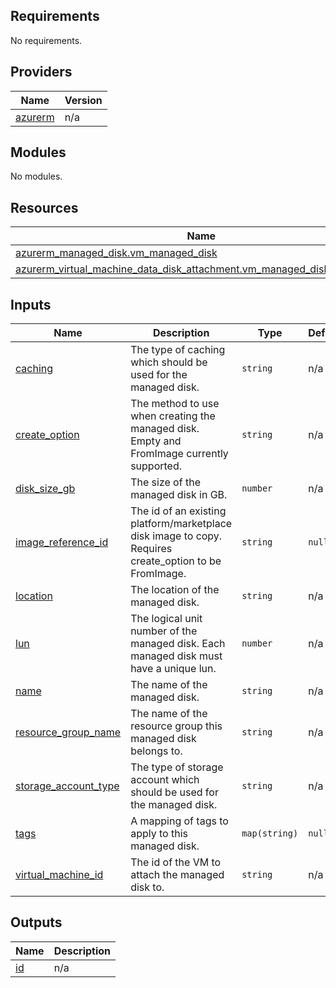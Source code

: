 <!-- BEGIN_TF_DOCS -->
## Requirements

No requirements.

## Providers

| Name | Version |
|------|---------|
| <a name="provider_azurerm"></a> [azurerm](#provider\_azurerm) | n/a |

## Modules

No modules.

## Resources

| Name | Type |
|------|------|
| [azurerm_managed_disk.vm_managed_disk](https://registry.terraform.io/providers/hashicorp/azurerm/latest/docs/resources/managed_disk) | resource |
| [azurerm_virtual_machine_data_disk_attachment.vm_managed_disk_attachment](https://registry.terraform.io/providers/hashicorp/azurerm/latest/docs/resources/virtual_machine_data_disk_attachment) | resource |

## Inputs

| Name | Description | Type | Default | Required |
|------|-------------|------|---------|:--------:|
| <a name="input_caching"></a> [caching](#input\_caching) | The type of caching which should be used for the managed disk. | `string` | n/a | yes |
| <a name="input_create_option"></a> [create\_option](#input\_create\_option) | The method to use when creating the managed disk. Empty and FromImage currently supported. | `string` | n/a | yes |
| <a name="input_disk_size_gb"></a> [disk\_size\_gb](#input\_disk\_size\_gb) | The size of the managed disk in GB. | `number` | n/a | yes |
| <a name="input_image_reference_id"></a> [image\_reference\_id](#input\_image\_reference\_id) | The id of an existing platform/marketplace disk image to copy. Requires create\_option to be FromImage. | `string` | `null` | no |
| <a name="input_location"></a> [location](#input\_location) | The location of the managed disk. | `string` | n/a | yes |
| <a name="input_lun"></a> [lun](#input\_lun) | The logical unit number of the managed disk. Each managed disk must have a unique lun. | `number` | n/a | yes |
| <a name="input_name"></a> [name](#input\_name) | The name of the managed disk. | `string` | n/a | yes |
| <a name="input_resource_group_name"></a> [resource\_group\_name](#input\_resource\_group\_name) | The name of the resource group this managed disk belongs to. | `string` | n/a | yes |
| <a name="input_storage_account_type"></a> [storage\_account\_type](#input\_storage\_account\_type) | The type of storage account which should be used for the managed disk. | `string` | n/a | yes |
| <a name="input_tags"></a> [tags](#input\_tags) | A mapping of tags to apply to this managed disk. | `map(string)` | `null` | no |
| <a name="input_virtual_machine_id"></a> [virtual\_machine\_id](#input\_virtual\_machine\_id) | The id of the VM to attach the managed disk to. | `string` | n/a | yes |

## Outputs

| Name | Description |
|------|-------------|
| <a name="output_id"></a> [id](#output\_id) | n/a |
<!-- END_TF_DOCS -->